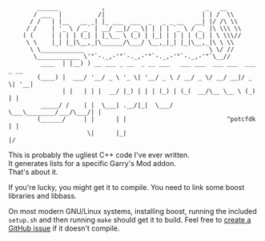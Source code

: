 ```
        ______            ,                            _   __
       / ___  |          /|                           | | /  \\
      / /   | |__   __ _| |_ ___  ___  _   _ _ __   __| |/ /\ \\
     / /    | '_ \ / _` | __/ __|/ _ \| | | | `_ \ / _` |\ \\\ \\
    ( (     | | | | (_| | |_\__ \ (_) | |_| | | | | (_| | \ \\\//
     \ \    |_| |_|\__,_|\______/\___/ \__,_|_| |_|\__,_|\ \ \\
      \ \____________                                   \ \/ //
       \____________ \'"`-._,-'"`-._,-'"`-._,-'"`-._,-'"`\__//
         ____  | |__) ) __ ___ _ __  _ __ ___   ___ ___  ___ ___  ___  _ __
        (____) |  ___/ '__/ _ \ '_ \| '__/ _ \ / __/ _ \/ __/ __|/ _ \| '__|
               | |   | | |  __/ |_) | | | (_) | (_(  __/\__ \__ \ (_) | |
         _____/ /    | |  \___| .__/|_|  \___/ \___\________/___/\___/| |
        (______/     | |      | |                            ^potcfdk | |
                      \|      |_|                                     |/
```

This is probably the ugliest C++ code I've ever written.  
It generates lists for a specific Garry's Mod addon.  
That's about it.  

If you're lucky, you might get it to compile.
You need to link some boost libraries and libbass.

On most modern GNU/Linux systems, installing boost, running the included `setup.sh` and then running `make` should get it to build.
Feel free to [create a GitHub issue](https://github.com/PotcFdk/chatsounds-preprocessor/issues) if it doesn't compile.
